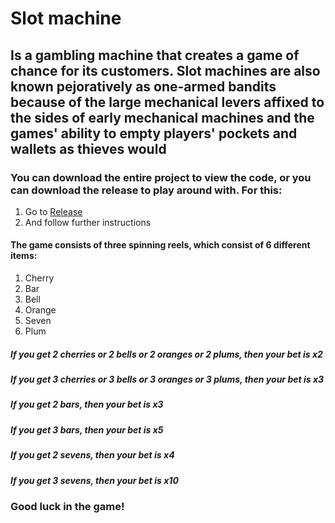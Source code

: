 # Slot machine
## Is a gambling machine that creates a game of chance for its customers. Slot machines are also known pejoratively as one-armed bandits because of the large mechanical levers affixed to the sides of early mechanical machines and the games' ability to empty players' pockets and wallets as thieves would
### You can download the entire project to view the code, or you can download the release to play around with. For this:
1. Go to <a href="https://github.com/GreyWanderer001/slotmachine/releases/tag/Release" target="_blank">Release</a>
2. And follow further instructions
#### The game consists of three spinning reels, which consist of 6 different items:
1. Cherry
2. Bar
3. Bell
4. Orange
5. Seven
6. Plum
##### If you get 2 cherries or 2 bells or 2 oranges or 2 plums, then your bet is x2
##### If you get 3 cherries or 3 bells or 3 oranges or 3 plums, then your bet is x3
##### If you get 2 bars, then your bet is x3
##### If you get 3 bars, then your bet is x5
##### If you get 2 sevens, then your bet is x4
##### If you get 3 sevens, then your bet is x10
### Good luck in the game!
